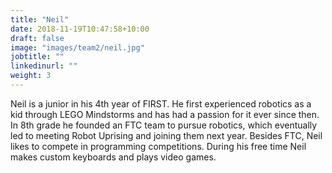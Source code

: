 ```yaml
---
title: "Neil"
date: 2018-11-19T10:47:58+10:00
draft: false
image: "images/team2/neil.jpg"
jobtitle: ""
linkedinurl: ""
weight: 3
---
```


Neil is a junior in his 4th year of FIRST. He first experienced robotics as a kid through LEGO Mindstorms and has had a passion for it ever since then. In 8th grade he founded an FTC team to pursue robotics, which eventually led to meeting Robot Uprising and joining them next year. Besides FTC, Neil likes to compete in programming competitions. During his free time Neil makes custom keyboards and plays video games.



